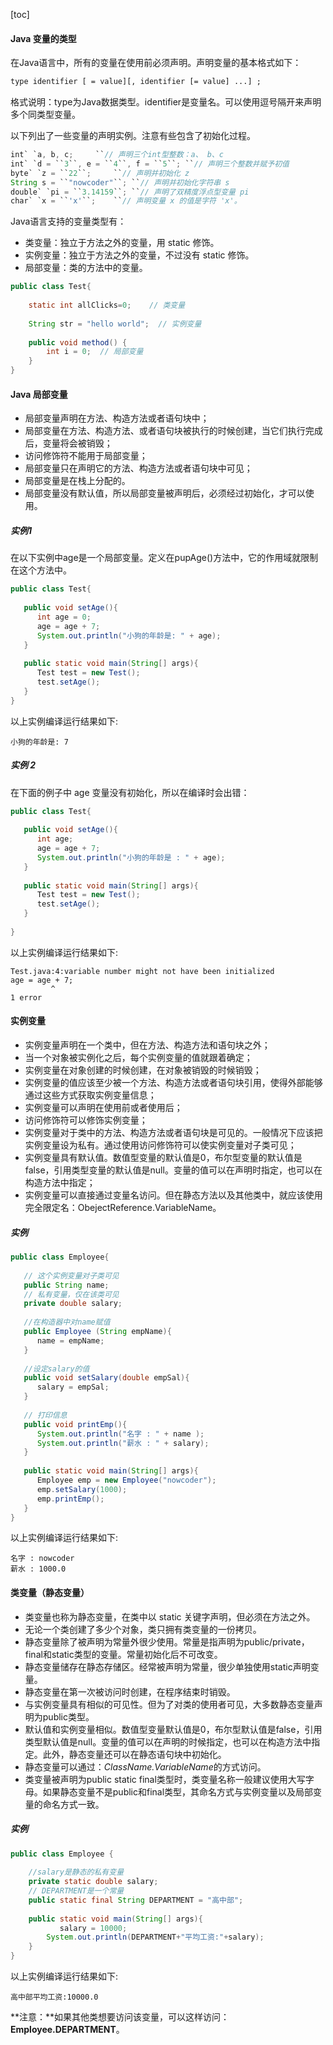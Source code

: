 [toc]

#### Java 变量的类型

在Java语言中，所有的变量在使用前必须声明。声明变量的基本格式如下：

```txt
type identifier [ = value][, identifier [= value] ...] ;
```

格式说明：type为Java数据类型。identifier是变量名。可以使用逗号隔开来声明多个同类型变量。

以下列出了一些变量的声明实例。注意有些包含了初始化过程。

```java
int` `a, b, c;     ``// 声明三个int型整数：a、 b、c
int` `d = ``3``, e = ``4``, f = ``5``; ``// 声明三个整数并赋予初值
byte` `z = ``22``;     ``// 声明并初始化 z
String s = ``"nowcoder"``; ``// 声明并初始化字符串 s
double` `pi = ``3.14159``; ``// 声明了双精度浮点型变量 pi
char` `x = ``'x'``;    ``// 声明变量 x 的值是字符 'x'。
```

Java语言支持的变量类型有：

+ 类变量：独立于方法之外的变量，用 static 修饰。
+ 实例变量：独立于方法之外的变量，不过没有 static 修饰。
+ 局部变量：类的方法中的变量。

```java
public class Test{
 
    static int allClicks=0;    // 类变量
 
    String str = "hello world";  // 实例变量
 
    public void method() {
        int i = 0;  // 局部变量
    }
}
```

#### Java 局部变量

+ 局部变量声明在方法、构造方法或者语句块中；
+ 局部变量在方法、构造方法、或者语句块被执行的时候创建，当它们执行完成后，变量将会被销毁；
+ 访问修饰符不能用于局部变量；
+ 局部变量只在声明它的方法、构造方法或者语句块中可见；
+ 局部变量是在栈上分配的。
+ 局部变量没有默认值，所以局部变量被声明后，必须经过初始化，才可以使用。

##### 实例1

在以下实例中age是一个局部变量。定义在pupAge()方法中，它的作用域就限制在这个方法中。

```java
public class Test{
 
   public void setAge(){
      int age = 0;
      age = age + 7;
      System.out.println("小狗的年龄是: " + age);
   }
 
   public static void main(String[] args){
      Test test = new Test();
      test.setAge();
   }
}
```

以上实例编译运行结果如下:

```
小狗的年龄是: 7
```

##### 实例 2

在下面的例子中 age 变量没有初始化，所以在编译时会出错：

```java
public class Test{
 
   public void setAge(){
      int age;
      age = age + 7;
      System.out.println("小狗的年龄是 : " + age);
   }
 
   public static void main(String[] args){
      Test test = new Test();
      test.setAge();
   }
 
}
```

以上实例编译运行结果如下:

```
Test.java:4:variable number might not have been initialized
age = age + 7;
         ^
1 error
```

#### 实例变量

+ 实例变量声明在一个类中，但在方法、构造方法和语句块之外；
+ 当一个对象被实例化之后，每个实例变量的值就跟着确定；
+ 实例变量在对象创建的时候创建，在对象被销毁的时候销毁；
+ 实例变量的值应该至少被一个方法、构造方法或者语句块引用，使得外部能够通过这些方式获取实例变量信息；
+ 实例变量可以声明在使用前或者使用后；
+ 访问修饰符可以修饰实例变量；
+ 实例变量对于类中的方法、构造方法或者语句块是可见的。一般情况下应该把实例变量设为私有。通过使用访问修饰符可以使实例变量对子类可见；
+ 实例变量具有默认值。数值型变量的默认值是0，布尔型变量的默认值是false，引用类型变量的默认值是null。变量的值可以在声明时指定，也可以在构造方法中指定；
+ 实例变量可以直接通过变量名访问。但在静态方法以及其他类中，就应该使用完全限定名：ObejectReference.VariableName。

##### 实例

```java
public class Employee{
 
   // 这个实例变量对子类可见
   public String name;
   // 私有变量，仅在该类可见
   private double salary;
 
   //在构造器中对name赋值
   public Employee (String empName){
      name = empName;
   }
 
   //设定salary的值
   public void setSalary(double empSal){
      salary = empSal;
   } 
 
   // 打印信息
   public void printEmp(){
      System.out.println("名字 : " + name );
      System.out.println("薪水 : " + salary);
   }
 
   public static void main(String[] args){
      Employee emp = new Employee("nowcoder");
      emp.setSalary(1000);
      emp.printEmp();
   }
}
```

以上实例编译运行结果如下:

```
名字 : nowcoder
薪水 : 1000.0
```

#### 类变量（静态变量）

+ 类变量也称为静态变量，在类中以 static 关键字声明，但必须在方法之外。
+ 无论一个类创建了多少个对象，类只拥有类变量的一份拷贝。
+ 静态变量除了被声明为常量外很少使用。常量是指声明为public/private，final和static类型的变量。常量初始化后不可改变。
+ 静态变量储存在静态存储区。经常被声明为常量，很少单独使用static声明变量。
+ 静态变量在第一次被访问时创建，在程序结束时销毁。
+ 与实例变量具有相似的可见性。但为了对类的使用者可见，大多数静态变量声明为public类型。
+ 默认值和实例变量相似。数值型变量默认值是0，布尔型默认值是false，引用类型默认值是null。变量的值可以在声明的时候指定，也可以在构造方法中指定。此外，静态变量还可以在静态语句块中初始化。
+ 静态变量可以通过：*ClassName.VariableName*的方式访问。
+ 类变量被声明为public static final类型时，类变量名称一般建议使用大写字母。如果静态变量不是public和final类型，其命名方式与实例变量以及局部变量的命名方式一致。

##### 实例

```java
public class Employee {
 
    //salary是静态的私有变量
    private static double salary;
    // DEPARTMENT是一个常量
    public static final String DEPARTMENT = "高中部";
 
    public static void main(String[] args){
           salary = 10000;
        System.out.println(DEPARTMENT+"平均工资:"+salary);
    }
}
```

以上实例编译运行结果如下:

```
高中部平均工资:10000.0
```

**注意：**如果其他类想要访问该变量，可以这样访问：**Employee.DEPARTMENT**。